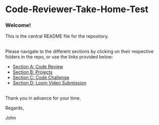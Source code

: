 <h1>Code-Reviewer-Take-Home-Test</h1>

### Welcome! 

This is the central README file for the repository.<br /><br />

Please navigate to the different sections by clicking on their respective folders in the repo,
or use the links provided below:

* [Section A: Code Review](https://github.com/J-E-Foster/Hyperiondev-Take-Home-Test/tree/master/Section%20A:%20Code%20Review)
* [Section B: Projects](https://github.com/J-E-Foster/Hyperiondev-Take-Home-Test/tree/master/Section%20B:%20Projects)
* [Section C: Code Challenge](https://github.com/J-E-Foster/Hyperiondev-Take-Home-Test/tree/master/Section%20C:%20Code%20Challenge)
* [Section D: Loom Video Submission](https://github.com/J-E-Foster/Hyperiondev-Take-Home-Test/tree/master/Section%20D:%20Loom%20Video%20Submission)<br /><br />

Thank you in advance for your time.

Regards,

John
